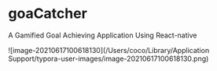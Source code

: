 # goaCatcher
A Gamified Goal Achieving Application Using React-native

![image-20210617100618130](/Users/coco/Library/Application Support/typora-user-images/image-20210617100618130.png)
